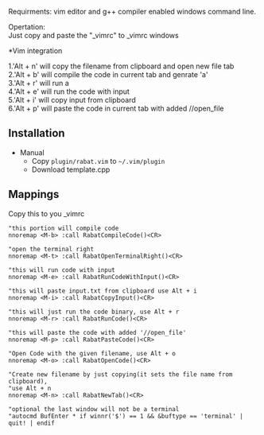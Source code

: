 Requirments:
vim editor and g++ compiler enabled windows command line. <br>

Opertation:<br>
Just copy and paste the "_vimrc" to _vimrc windows


*Vim integration

1.'Alt + n' will copy the filename from clipboard and open new file tab <br>
2.'Alt + b' will compile the code in current tab and genrate 'a'<br>
3.'Alt + r' will run a<br>
4.'Alt + e' will run the code with input<br>
5.'Alt + i' will copy input from clipboard<br>
6.'Alt + p' will paste the code in current tab with added //open_file <br>

Installation
------------
* Manual
  * Copy `plugin/rabat.vim` to `~/.vim/plugin`
  * Download template.cpp


Mappings
---------
Copy this to you _vimrc
```vim
"this portion will compile code
nnoremap <M-b> :call RabatCompileCode()<CR>

"open the terminal right
nnoremap <M-t> :call RabatOpenTerminalRight()<CR>

"this will run code with input
nnoremap <M-e> :call RabatRunCodeWithInput()<CR>

"this will paste input.txt from clipboard use Alt + i
nnoremap <M-i> :call RabatCopyInput()<CR>

"this will just run the code binary, use Alt + r
nnoremap <M-r> :call RabatRunCode()<CR>

"this will paste the code with added '//open_file'
nnoremap <M-p> :call RabatPasteCode()<CR>

"Open Code with the given filename, use Alt + o
nnoremap <M-o> :call RabatOpenCode()<CR>

"Create new filename by just copying(it sets the file name from clipboard),
"use Alt + n
nnoremap <M-n> :call RabatNewTab()<CR>

"optional the last window will not be a terminal
"autocmd BufEnter * if winnr('$') == 1 && &buftype == 'terminal' | quit! | endif
```
